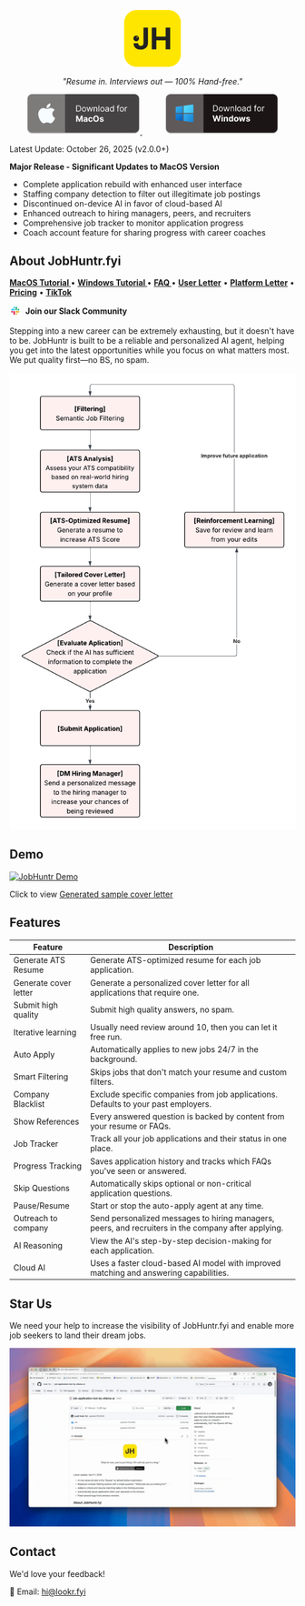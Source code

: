 <p align="center">
<img src="src/logo-large.png" alt="JobHuntr Logo" width="100">
</p>

<p align="center">
<i>"Resume in. Interviews out — 100% Hand-free."</i>
</p>

<!-- add spacing between the two images -->
<p align="center">
  <a href="https://github.com/lookr-fyi/job-application-bot-by-ollama-ai/releases/latest/download/JobHuntr-arm64.dmg" style="margin-right: 20px;">
    <img src="src/mac_download.png" alt="Download for macOS" width="200">
  </a>
  <a href="https://jobhuntr.short.gy/download/github/windows" style="margin-left: 20px;">
    <img src="src/windows_download.png" alt="Download for Windows" width="200">
  </a>
</p>

Latest Update: October 26, 2025 (v2.0.0+)

**Major Release - Significant Updates to MacOS Version**

- Complete application rebuild with enhanced user interface
- Staffing company detection to filter out illegitimate job postings
- Discontinued on-device AI in favor of cloud-based AI
- Enhanced outreach to hiring managers, peers, and recruiters
- Comprehensive job tracker to monitor application progress
- Coach account feature for sharing progress with career coaches

## About JobHuntr.fyi

<p align="left">
  <a href="./MAC_SETUP.md"><strong> MacOS Tutorial </strong></a> •
  <a href="./WIN_SETUP.md"><strong> Windows Tutorial </strong></a> •
  <a href="./FAQ.md"><strong> FAQ </strong></a> •
  <a href="./USER_LETTER.md"><strong>User Letter</strong></a> •
  <a href="./PLATFORM_LETTER.md"><strong>Platform Letter</strong></a> •
  <a href="./PRICING.md"><strong>Pricing</strong></a> •
  <a href="https://www.tiktok.com/@yuqili657"><strong>TikTok</strong></a>
</p>

<!-- slack channel with logo from src/slack.png -->
<p align="left">
  <a href="https://join.slack.com/t/jobhuntrfyi/shared_invite/zt-37b16bo2f-aYwEadlFMHPHYAycDgCERA" style="text-decoration: none; display: inline-flex; align-items: center; gap: 8px;">
    <img src="src/slack-logo.png" alt="Join our Slack Community" width="20" style="vertical-align: middle;">
    <strong>Join our Slack Community</strong>
  </a>
</p>


Stepping into a new career can be extremely exhausting, but it doesn't have to be. JobHuntr is built to be a reliable and personalized AI agent, helping you get into the latest opportunities while you focus on what matters most. We put quality first—no BS, no spam.

![JobHuntr Flowchart](src/flow_chart.png)

## Demo

[![JobHuntr Demo](src/demo.gif)](https://youtu.be/dy_wrzVKwPw)

<!-- sample cover letter -->

Click to view [Generated sample cover letter](src/sample_cover_letter.pdf)

## Features

| Feature               | Description                                                                        |
| ------------------------ | ------------------------------------------------------------------------------------- |
| Generate ATS Resume   | Generate ATS-optimized resume for each job application.                               |
| Generate cover letter | Generate a personalized cover letter for all applications that require one.           |
| Submit high quality   | Submit high quality answers, no spam.                                                 |
| Iterative learning    | Usually need review around 10, then you can let it free run.                          |
| Auto Apply            | Automatically applies to new jobs 24/7 in the background.                             |
| Smart Filtering       | Skips jobs that don't match your resume and custom filters.                           |
| Company Blacklist     | Exclude specific companies from job applications. Defaults to your past employers.    |
| Show References       | Every answered question is backed by content from your resume or FAQs.                |
| Job Tracker     | Track all your job applications and their status in one place.              |
| Progress Tracking     | Saves application history and tracks which FAQs you've seen or answered.              |
| Skip Questions        | Automatically skips optional or non-critical application questions.                   |
| Pause/Resume          | Start or stop the auto-apply agent at any time.                                       |
| Outreach to company     | Send personalized messages to hiring managers, peers, and recruiters in the company after applying.                           |
| AI Reasoning          | View the AI's step-by-step decision-making for each application.                      |
| Cloud AI              | Uses a faster cloud-based AI model with improved matching and answering capabilities. |

## Star Us

We need your help to increase the visibility of JobHuntr.fyi and enable more job seekers to land their dream jobs.

![star_repo](src/star_repo.gif)

## Contact

We'd love your feedback!

📧 Email: hi@lookr.fyi
